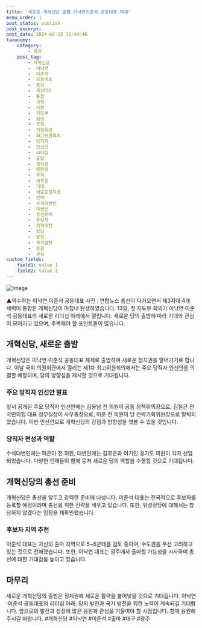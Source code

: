 ```yaml
---
title: '새로운 개혁신당 출범 이낙연이준석 공동대표 체제'
menu_order: 1
post_status: publish
post_excerpt: 
post_date: 2024-02-15 11:44:46
taxonomy:
    category:
        - 정치
    post_tag:
        - 개혁신당
        -  이낙연
        -  이준석
        -  공동대표
        -  총선
        -  제3지대
        -  통합
        -  개혁
        -  사진
        -  지도부
        -  회의
        -  국회
        -  의원회관
        -  최고위원회의
        -  당직자
        -  인선안
        -  리더십
        -  출발
        -  정치권
        -  방향성
        -  주목
        -  새로운
        -  기대
        -  새로운정치권
        -  전략
        -  수석대변인
        -  대변인
        -  총선준비
        -  후보자
        -  지역추천
        -  창당
        -  발전
        -  국가발전
        -  응원
        -  관심
custom_fields:
    field1: value 1
    field2: value 2
---
```


![Image](https://imgnews.pstatic.net/image/660/2024/02/13/0000055451_001_20240213092401723.jpg?type=w647)

▲악수하는 이낙연·이준석 공동대표 사진 : 연합뉴스
총선이 다가오면서 제3지대 4개 세력이 통합한 개혁신당이 마침내 탄생하였습니다. 13일, 첫 지도부 회의가 이낙연·이준석 공동대표의 새로운 리더십 아래에서 열립니다. 새로운 당의 출범에 따라 기대와 관심이 모아지고 있으며, 주목해야 할 포인트들이 많습니다.
## 개혁신당, 새로운 출발
개혁신당은 이낙연·이준석 공동대표 체제로 출범하며 새로운 정치권을 열어가기로 합니다. 이날 국회 의원회관에서 열리는 제1차 최고위원회의에서는 주요 당직자 인선안을 의결할 예정이며, 당의 방향성을 제시할 것으로 기대됩니다.
### 주요 당직자 인선안 발표
앞서 공개된 주요 당직자 인선안에는 김용남 전 의원이 공동 정책위의장으로, 김철근 전 국민의힘 대표 정무실장이 사무총장으로, 이훈 전 의원이 당 전략기획위원장으로 발탁되었습니다. 이번 인선안으로 개혁신당의 강점과 방향성을 엿볼 수 있을 것입니다.
### 당직자 편성과 역할
수석대변인에는 허은아 전 의원, 대변인에는 김효은과 이기인 경기도 의원이 각자 선임되었습니다. 다양한 인재들이 함께 뭉쳐 새로운 당의 역할을 수행할 것으로 기대됩니다.
## 개혁신당의 총선 준비
개혁신당은 총선을 앞두고 강력한 준비에 나섭니다. 이준석 대표는 전국적으로 후보자를 등록할 예정이라며 총선을 위한 전략을 세우고 있습니다. 또한, 위성정당에 대해서는 창당하지 않겠다는 입장을 재확인했습니다.
### 후보자 지역 추천
이준석 대표는 자신의 출마 지역으로 5~6군데를 검토 중이며, 수도권을 우선 고려하고 있는 것으로 전해졌습니다. 또한, 이낙연 대표는 광주에서 출마할 가능성을 시사하며 총선에 대한 기대감을 높이고 있습니다.
## 마무리
새로운 개혁신당의 출범은 정치권에 새로운 활력을 불어넣을 것으로 기대됩니다. 이낙연·이준석 공동대표의 리더십 아래, 당의 발전과 국가 발전을 위한 노력이 계속되길 기대합니다. 앞으로의 발전과 성장에 많은 응원과 관심을 기울여야 할 시점입니다. 함께 응원해주시길 바랍니다.
#개혁신당 #이낙연 #이준석 #출마 #대구 #광주
